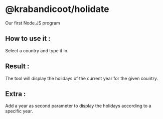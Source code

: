 # @krabandicoot/holidate

Our first Node.JS program

## How to use it :

Select a country and type it in.

## Result :

The tool will display the holidays of the current year for the given country.

## Extra :

Add a year as second parameter to display the holidays according to a specific year.
